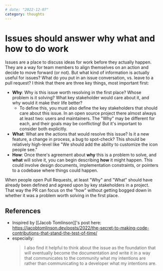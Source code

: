 ```yaml
---
# date: "2022-12-07"
category: thoughts
---
```

# Issues should answer why what and how to do work

Issues are a place to discuss ideas for work before they actually happen. They are a way for team members to align themselves on an action and decide to move forward (or not). But what kind of information is actually useful for issues? What do you put in an issue conversation, vs. leave to a pull request? I think that there are three key things, most important first:

- **Why**: Why is this issue worth resolving in the first place? Whose problem is it solving? What key stakeholder would care about it, and why would it make their life better?
	- To define this, you must also define the key stakeholders that should care about this issue. In an open source project there almost always at least two: users and maintainers. The "Why" may be different for each, and their goals may be conflicting! But it's important to consider both explicitly.
- **What**: What are the actions that would resolve this issue? Is it a new feature, a change in process, a bug to spot-check? This should be relatively high-level like "We should add the ability to customize the icon people see."
- **How**: Once there's agreement about **why** this is a problem to solve, and **what** will solve it, you can begin describing **how** it might happen. This could involve design documents, implementation constraints, or pointers to a codebase where things could happen.

When people open Pull Requests, at least "Why" and "What" should have already been defined and agreed upon by key stakeholders in a project. That way the PR can focus on the "how" without getting bogged down in whether it was a problem worth solving in the first place.

## References

- Inspired by [[Jacob Tomlinson]]'s post here: https://jacobtomlinson.dev/posts/2022/the-secret-to-making-code-contributions-that-stand-the-test-of-time/
- especially:
  > I also find it helpful to think about the issue as the foundation that will eventually become the documentation and write it in a way that communicates to the community what my intentions are rather than communicating to a developer what my intentions are.